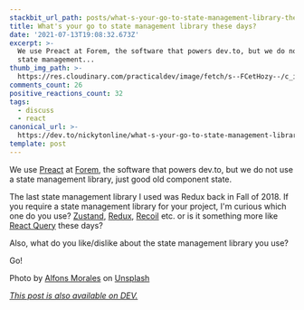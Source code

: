 ```yaml
---
stackbit_url_path: posts/what-s-your-go-to-state-management-library-these-days-4kfe
title: What's your go to state management library these days?
date: '2021-07-13T19:08:32.673Z'
excerpt: >-
  We use Preact at Forem, the software that powers dev.to, but we do not use a
  state management...
thumb_img_path: >-
  https://res.cloudinary.com/practicaldev/image/fetch/s--FCetHozy--/c_imagga_scale,f_auto,fl_progressive,h_420,q_auto,w_1000/https://dev-to-uploads.s3.amazonaws.com/uploads/articles/75d4oei8hj450uez4e6z.jpeg
comments_count: 26
positive_reactions_count: 32
tags:
  - discuss
  - react
canonical_url: >-
  https://dev.to/nickytonline/what-s-your-go-to-state-management-library-these-days-4kfe
template: post
---
```

We use [Preact](https://preactjs.com/) at [Forem](https://forem.com), the software that powers dev.to, but we do not use a state management library, just good old component state.

The last state management library I used was Redux back in Fall of 2018. If you require a state management library for your project, I'm curious which one do you use? [Zustand](https://github.com/pmndrs/zustand), [Redux](https://redux.js.org/), [Recoil](https://recoiljs.org/) etc. or is it something more like [React Query](https://github.com/tannerlinsley/react-query) these days?

Also, what do you like/dislike about the state management library you use?

Go!

Photo by <a href="https://unsplash.com/@alfonsmc10?utm_source=unsplash&utm_medium=referral&utm_content=creditCopyText">Alfons Morales</a> on <a href="https://unsplash.com/s/photos/management-library?utm_source=unsplash&utm_medium=referral&utm_content=creditCopyText">Unsplash</a>

*[This post is also available on DEV.](https://dev.to/nickytonline/what-s-your-go-to-state-management-library-these-days-4kfe)*


<script>
const parent = document.getElementsByTagName('head')[0];
const script = document.createElement('script');
script.type = 'text/javascript';
script.src = 'https://cdnjs.cloudflare.com/ajax/libs/iframe-resizer/4.1.1/iframeResizer.min.js';
script.charset = 'utf-8';
script.onload = function() {
    window.iFrameResize({}, '.liquidTag');
};
parent.appendChild(script);
</script>    
